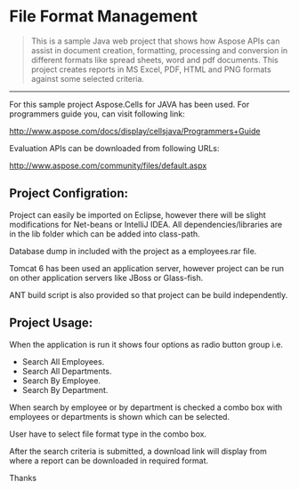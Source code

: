 # File Format Management

>This is a sample Java web project that shows how Aspose APIs can assist in document creation, formatting, processing and conversion in different formats like spread sheets, word and pdf documents. This project creates reports in MS Excel, PDF, HTML and PNG formats against some selected criteria.
<hr>

For this sample project Aspose.Cells for JAVA has been used. For programmers guide you, can visit following link:

http://www.aspose.com/docs/display/cellsjava/Programmers+Guide

Evaluation APIs can be downloaded from following URLs:

http://www.aspose.com/community/files/default.aspx

## Project Configration:

Project can easily be imported on Eclipse, however there will be slight modifications for Net-beans or IntelliJ IDEA. All dependencies/libraries are in the lib folder which can be added into class-path.

Database dump in included with the project as a employees.rar file.

Tomcat 6 has been used an application server, however project can be run on other application servers like JBoss or Glass-fish.

ANT build script is also provided so that project can be build independently.

## Project Usage:

When the application is run it shows four options as radio button group i.e.

* Search All Employees.
* Search All Departments.
* Search By Employee.
* Search By Department.

When search by employee or by department is checked a combo box with employees or departments is shown which can be selected.

User have to select file format type in the combo box.

After the search criteria is submitted, a download link will display from where a report can be downloaded in required format.


Thanks
